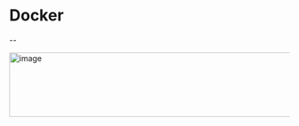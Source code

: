 # Docker
--


<img width="1072" height="116" alt="image" src="https://github.com/user-attachments/assets/f9c0ae82-a90c-49e3-967e-f788a95874dc" />
